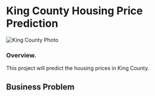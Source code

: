 # King County Housing Price Prediction

![King County Photo](https://user-images.githubusercontent.com/109353419/193120235-6ccafa30-94ac-45c0-a828-d37e5e197aeb.jpeg)

### Overview.
This project will predict the housing prices in King County.

## Business Problem
